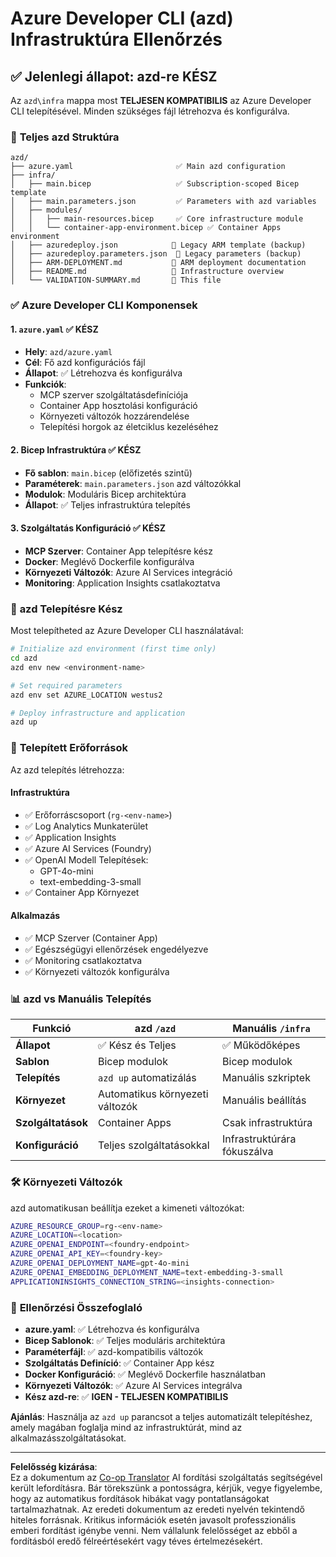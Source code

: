 <!--
CO_OP_TRANSLATOR_METADATA:
{
  "original_hash": "20ed201aa472e9936f4e0c5144626011",
  "translation_date": "2025-09-30T12:58:57+00:00",
  "source_file": "azd/infra/VALIDATION-SUMMARY.md",
  "language_code": "hu"
}
-->
# Azure Developer CLI (azd) Infrastruktúra Ellenőrzés

## ✅ **Jelenlegi állapot: azd-re KÉSZ**

Az `azd\infra` mappa most **TELJESEN KOMPATIBILIS** az Azure Developer CLI telepítésével. Minden szükséges fájl létrehozva és konfigurálva.

### 📁 **Teljes azd Struktúra**
```
azd/
├── azure.yaml                       ✅ Main azd configuration
├── infra/
│   ├── main.bicep                   ✅ Subscription-scoped Bicep template
│   ├── main.parameters.json         ✅ Parameters with azd variables
│   ├── modules/
│   │   ├── main-resources.bicep     ✅ Core infrastructure module
│   │   └── container-app-environment.bicep ✅ Container Apps environment
│   ├── azuredeploy.json            📄 Legacy ARM template (backup)
│   ├── azuredeploy.parameters.json  📄 Legacy parameters (backup)
│   ├── ARM-DEPLOYMENT.md           📄 ARM deployment documentation
│   ├── README.md                   📄 Infrastructure overview
│   └── VALIDATION-SUMMARY.md       📝 This file
```

### ✅ **Azure Developer CLI Komponensek**

#### 1. `azure.yaml` ✅ **KÉSZ**
- **Hely**: `azd/azure.yaml`
- **Cél**: Fő azd konfigurációs fájl
- **Állapot**: ✅ Létrehozva és konfigurálva
- **Funkciók**:
  - MCP szerver szolgáltatásdefiníciója
  - Container App hosztolási konfiguráció
  - Környezeti változók hozzárendelése
  - Telepítési horgok az életciklus kezeléséhez

#### 2. **Bicep Infrastruktúra** ✅ **KÉSZ**
- **Fő sablon**: `main.bicep` (előfizetés szintű)
- **Paraméterek**: `main.parameters.json` azd változókkal
- **Modulok**: Moduláris Bicep architektúra
- **Állapot**: ✅ Teljes infrastruktúra telepítés

#### 3. **Szolgáltatás Konfiguráció** ✅ **KÉSZ**
- **MCP Szerver**: Container App telepítésre kész
- **Docker**: Meglévő Dockerfile konfigurálva
- **Környezeti Változók**: Azure AI Services integráció
- **Monitoring**: Application Insights csatlakoztatva

### 🚀 **azd Telepítésre Kész**

Most telepítheted az Azure Developer CLI használatával:

```bash
# Initialize azd environment (first time only)
cd azd
azd env new <environment-name>

# Set required parameters
azd env set AZURE_LOCATION westus2

# Deploy infrastructure and application
azd up
```

### 🎯 **Telepített Erőforrások**

Az azd telepítés létrehozza:

#### **Infrastruktúra** 
- ✅ Erőforráscsoport (`rg-<env-name>`)
- ✅ Log Analytics Munkaterület
- ✅ Application Insights
- ✅ Azure AI Services (Foundry)
- ✅ OpenAI Modell Telepítések:
  - GPT-4o-mini
  - text-embedding-3-small
- ✅ Container App Környezet

#### **Alkalmazás**
- ✅ MCP Szerver (Container App)
- ✅ Egészségügyi ellenőrzések engedélyezve
- ✅ Monitoring csatlakoztatva
- ✅ Környezeti változók konfigurálva

### 📊 **azd vs Manuális Telepítés**

| Funkció | azd `/azd` | Manuális `/infra` |
|---------|------------|-------------------|
| **Állapot** | ✅ Kész és Teljes | ✅ Működőképes |
| **Sablon** | Bicep modulok | Bicep modulok |
| **Telepítés** | `azd up` automatizálás | Manuális szkriptek |
| **Környezet** | Automatikus környezeti változók | Manuális beállítás |
| **Szolgáltatások** | Container Apps | Csak infrastruktúra |
| **Konfiguráció** | Teljes szolgáltatásokkal | Infrastruktúrára fókuszálva |

### 🛠️ **Környezeti Változók**

azd automatikusan beállítja ezeket a kimeneti változókat:

```bash
AZURE_RESOURCE_GROUP=rg-<env-name>
AZURE_LOCATION=<location>
AZURE_OPENAI_ENDPOINT=<foundry-endpoint>
AZURE_OPENAI_API_KEY=<foundry-key>
AZURE_OPENAI_DEPLOYMENT_NAME=gpt-4o-mini
AZURE_OPENAI_EMBEDDING_DEPLOYMENT_NAME=text-embedding-3-small
APPLICATIONINSIGHTS_CONNECTION_STRING=<insights-connection>
```

### 🚨 **Ellenőrzési Összefoglaló**

- **azure.yaml**: ✅ Létrehozva és konfigurálva
- **Bicep Sablonok**: ✅ Teljes moduláris architektúra
- **Paraméterfájl**: ✅ azd-kompatibilis változók
- **Szolgáltatás Definíció**: ✅ Container App kész
- **Docker Konfiguráció**: ✅ Meglévő Dockerfile használatban
- **Környezeti Változók**: ✅ Azure AI Services integrálva
- **Kész azd-re**: ✅ **IGEN - TELJESEN KOMPATIBILIS**

**Ajánlás**: Használja az `azd up` parancsot a teljes automatizált telepítéshez, amely magában foglalja mind az infrastruktúrát, mind az alkalmazásszolgáltatásokat.

---

**Felelősség kizárása**:  
Ez a dokumentum az [Co-op Translator](https://github.com/Azure/co-op-translator) AI fordítási szolgáltatás segítségével került lefordításra. Bár törekszünk a pontosságra, kérjük, vegye figyelembe, hogy az automatikus fordítások hibákat vagy pontatlanságokat tartalmazhatnak. Az eredeti dokumentum az eredeti nyelvén tekintendő hiteles forrásnak. Kritikus információk esetén javasolt professzionális emberi fordítást igénybe venni. Nem vállalunk felelősséget az ebből a fordításból eredő félreértésekért vagy téves értelmezésekért.